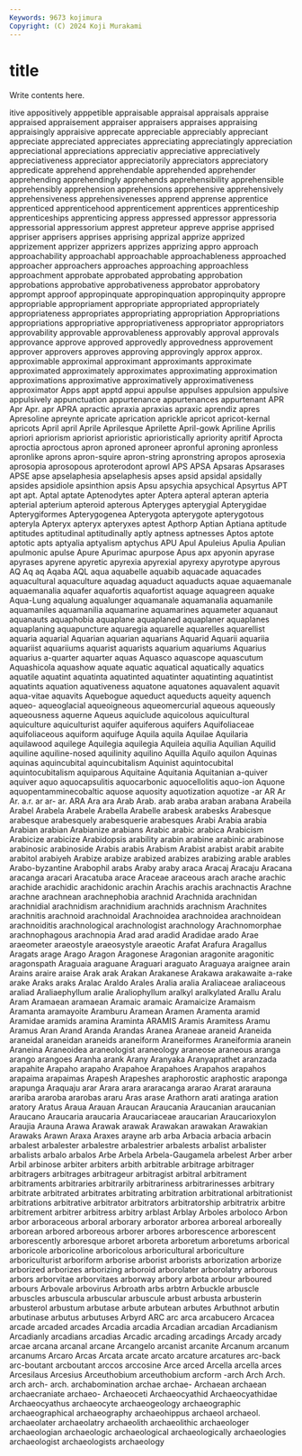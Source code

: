 ```yaml
---
Keywords: 9673 kojimura
Copyright: (C) 2024 Koji Murakami
---
```


# title

Write contents here.



itive appositively apppetible appraisable appraisal appraisals appraise
appraised appraisement appraiser appraisers appraises appraising appraisingly appraisive apprecate appreciable
appreciably appreciant appreciate appreciated appreciates appreciating appreciatingly appreciation appreciational appreciations
appreciativ appreciative appreciatively appreciativeness appreciator appreciatorily appreciators appreciatory appredicate apprehend
apprehendable apprehended apprehender apprehending apprehendingly apprehends apprehensibility apprehensible apprehensibly apprehension
apprehensions apprehensive apprehensively apprehensiveness apprehensivenesses apprend apprense apprentice apprenticed apprenticehood
apprenticement apprentices apprenticeship apprenticeships apprenticing appress appressed appressor appressoria appressorial
appressorium apprest appreteur appreve apprise apprised appriser apprisers apprises apprising
apprizal apprize apprized apprizement apprizer apprizers apprizes apprizing appro approach
approachability approachabl approachable approachableness approached approacher approachers approaches approaching approachless
approachment approbate approbated approbating approbation approbations approbative approbativeness approbator approbatory
apprompt approof appropinquate appropinquation appropinquity appropre appropriable appropriament appropriate appropriated
appropriately appropriateness appropriates appropriating appropriation Appropriations appropriations appropriative appropriativeness appropriator
appropriators approvability approvable approvableness approvably approval approvals approvance approve approved
approvedly approvedness approvement approver approvers approves approving approvingly approx approx.
approximable approximal approximant approximants approximate approximated approximately approximates approximating approximation
approximations approximative approximatively approximativeness approximator Apps appt apptd appui appulse
appulses appulsion appulsive appulsively appunctuation appurtenance appurtenances appurtenant APR Apr
Apr. apr APRA apractic apraxia apraxias apraxic aprendiz apres Apresoline
apreynte apricate aprication aprickle apricot apricot-kernal apricots April april Aprile
Aprilesque Aprilette April-gowk Apriline Aprilis apriori apriorism apriorist aprioristic aprioristically
apriority apritif Aprocta aproctia aproctous apron aproned aproneer apronful aproning
apronless apronlike aprons apron-squire apron-string apronstring apropos aprosexia aprosopia aprosopous
aproterodont aprowl APS APSA Apsaras Apsarases APSE apse apselaphesia apselaphesis
apses apsid apsidal apsidally apsides apsidiole apsinthion apsis Apsu apsychia
apsychical Apsyrtus APT apt apt. Aptal aptate Aptenodytes apter Aptera
apteral apteran apteria apterial apterium apteroid apterous Apteryges apterygial Apterygidae
Apterygiformes Apterygogenea Apterygota apterygote apterygotous apteryla Apteryx apteryx apteryxes aptest
Apthorp Aptian Aptiana aptitude aptitudes aptitudinal aptitudinally aptly aptness aptnesses
Aptos aptote aptotic apts aptyalia aptyalism aptychus APU Apul Apuleius
Apulia Apulian apulmonic apulse Apure Apurimac apurpose Apus apx apyonin
apyrase apyrases apyrene apyretic apyrexia apyrexial apyrexy apyrotype apyrous AQ
Aq aq Aqaba AQL aqua aquabelle aquabib aquacade aquacades aquacultural
aquaculture aquadag aquaduct aquaducts aquae aquaemanale aquaemanalia aquafer aquafortis aquafortist
aquage aquagreen aquake Aqua-Lung aqualung aqualunger aquamanale aquamanalia aquamanile aquamaniles
aquamanilia aquamarine aquamarines aquameter aquanaut aquanauts aquaphobia aquaplane aquaplaned aquaplaner
aquaplanes aquaplaning aquapuncture aquaregia aquarelle aquarelles aquarellist aquaria aquarial Aquarian
aquarian aquarians Aquarid Aquarii aquariia aquariist aquariiums aquarist aquarists aquarium
aquariums Aquarius aquarius a-quarter aquarter aquas Aquasco aquascope aquascutum Aquashicola
aquashow aquate aquatic aquatical aquatically aquatics aquatile aquatint aquatinta aquatinted
aquatinter aquatinting aquatintist aquatints aquation aquativeness aquatone aquatones aquavalent aquavit
aqua-vitae aquavits Aquebogue aqueduct aqueducts aqueity aquench aqueo- aqueoglacial aqueoigneous
aqueomercurial aqueous aqueously aqueousness aquerne Aqueus aquiclude aquicolous aquicultural aquiculture
aquiculturist aquifer aquiferous aquifers Aquifoliaceae aquifoliaceous aquiform aquifuge Aquila aquila
Aquilae Aquilaria aquilawood aquilege Aquilegia aquilegia Aquileia aquilia Aquilian Aquilid
aquiline aquiline-nosed aquilinity aquilino Aquilla Aquilo aquilon Aquinas aquinas aquincubital
aquincubitalism Aquinist aquintocubital aquintocubitalism aquiparous Aquitaine Aquitania Aquitanian a-quiver aquiver
aquo aquocapsulitis aquocarbonic aquocellolitis aquo-ion Aquone aquopentamminecobaltic aquose aquosity aquotization
aquotize -ar AR Ar Ar. a.r. ar ar- ar. ARA
Ara ara Arab Arab. arab araba araban arabana Arabeila Arabel
Arabela Arabele Arabella Arabelle arabesk arabesks Arabesque arabesque arabesquely arabesquerie
arabesques Arabi Arabia arabia Arabian arabian Arabianize arabians Arabic arabic
arabica Arabicism Arabicize arabicize Arabidopsis arability arabin arabine arabinic arabinose
arabinosic arabinoside Arabis arabis Arabism Arabist arabist arabit arabite arabitol
arabiyeh Arabize arabize arabized arabizes arabizing arable arables Arabo-byzantine Arabophil
arabs Araby araby araca Aracaj Aracaju Aracana aracanga aracari Aracatuba
arace Araceae araceous arach arache arachic arachide arachidic arachidonic arachin
Arachis arachis arachnactis Arachne arachne arachnean arachnephobia arachnid Arachnida arachnidan
arachnidial arachnidism arachnidium arachnids arachnism Arachnites arachnitis arachnoid arachnoidal Arachnoidea
arachnoidea arachnoidean arachnoiditis arachnological arachnologist arachnology Arachnomorphae arachnophagous arachnopia Arad
arad aradid Aradidae arado Arae araeometer araeostyle araeosystyle araeotic Arafat
Arafura Aragallus Aragats arage Arago Aragon Aragonese Aragonian aragonite aragonitic
aragonspath Araguaia araguane Araguari araguato Araguaya araignee arain Arains araire
araise Arak arak Arakan Arakanese Arakawa arakawaite a-rake arake Araks
araks Aralac Araldo Arales Aralia aralia Araliaceae araliaceous araliad Araliaephyllum
aralie Araliophyllum aralkyl aralkylated Arallu Aralu Aram Aramaean aramaean Aramaic
aramaic Aramaicize Aramaism Aramanta aramayoite Aramburu Aramean Aramen Aramenta aramid
Aramidae aramids aramina Araminta ARAMIS Aramis Aramitess Aramu Aramus Aran
Arand Aranda Arandas Aranea Araneae araneid Araneida araneidal araneidan araneids
araneiform Araneiformes Araneiformia aranein Araneina Araneoidea araneologist araneology araneose araneous
aranga arango arangoes Aranha arank Arany Aranyaka Aranyaprathet aranzada arapahite
Arapaho arapaho Arapahoe Arapahoes Arapahos arapahos arapaima arapaimas Arapesh Arapeshes
araphorostic araphostic araponga arapunga Araquaju arar Arara arara araracanga ararao
Ararat ararauna arariba araroba ararobas araru Aras arase Arathorn arati
aratinga aration aratory Aratus Araua Arauan Araucan Araucania Araucanian araucanian
Araucano Araucaria araucaria Araucariaceae araucarian Araucarioxylon Araujia Arauna Arawa Arawak
arawak Arawakan arawakan Arawakian Arawaks Arawn Araxa Araxes arayne arb
arba Arbacia arbacia arbacin arbalest arbalester arbalestre arbalestrier arbalests arbalist
arbalister arbalists arbalo arbalos Arbe Arbela Arbela-Gaugamela arbelest Arber arber
Arbil arbinose arbiter arbiters arbith arbitrable arbitrage arbitrager arbitragers arbitrages
arbitrageur arbitragist arbitral arbitrament arbitraments arbitraries arbitrarily arbitrariness arbitrarinesses arbitrary
arbitrate arbitrated arbitrates arbitrating arbitration arbitrational arbitrationist arbitrations arbitrative arbitrator
arbitrators arbitratorship arbitratrix arbitre arbitrement arbitrer arbitress arbitry arblast Arblay
Arboles arboloco Arbon arbor arboraceous arboral arborary arborator arborea arboreal
arboreally arborean arbored arboreous arborer arbores arborescence arborescent arborescently arboresque
arboret arboreta arboretum arboretums arborical arboricole arboricoline arboricolous arboricultural arboriculture
arboriculturist arboriform arborise arborist arborists arborization arborize arborized arborizes arborizing
arboroid arborolater arborolatry arborous arbors arborvitae arborvitaes arborway arbory arbota
arbour arboured arbours Arbovale arbovirus Arbroath arbs arbtrn Arbuckle arbuscle
arbuscles arbuscula arbuscular arbuscule arbust arbusta arbusterin arbusterol arbustum arbutase
arbute arbutean arbutes Arbuthnot arbutin arbutinase arbutus arbutuses Arbyrd ARC
arc arca arcabucero Arcacea arcade arcaded arcades Arcadia arcadia Arcadian
arcadian Arcadianism Arcadianly arcadians arcadias Arcadic arcading arcadings Arcady arcady
arcae arcana arcanal arcane Arcangelo arcanist arcanite Arcanum arcanum arcanums
Arcaro Arcas Arcata arcate arcato arcature arcatures arc-back arc-boutant arcboutant
arccos arccosine Arce arced Arcella arcella arces Arcesilaus Arcesius Arceuthobium
arceuthobium arcform -arch Arch Arch. arch arch- arch. archabomination archae
archae- Archaean archaean archaecraniate archaeo- Archaeoceti Archaeocyathid Archaeocyathidae Archaeocyathus archaeocyte
archaeogeology archaeographic archaeographical archaeography archaeohippus archaeol archaeol. archaeolater archaeolatry archaeolith
archaeolithic archaeologer archaeologian archaeologic archaeological archaeologically archaeologies archaeologist archaeologists archaeology
